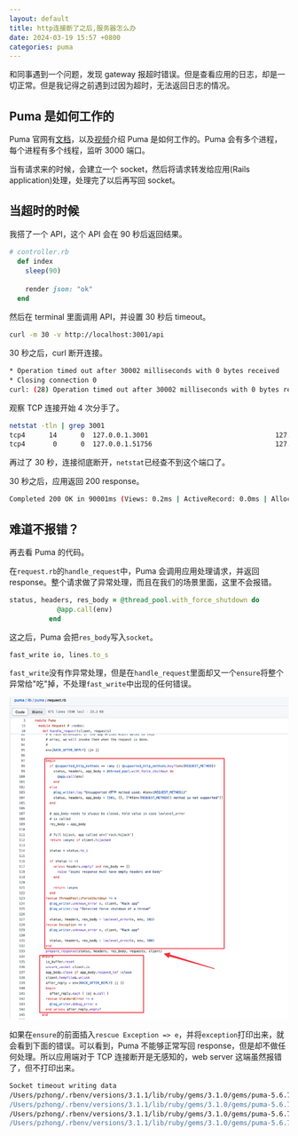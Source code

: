 ```yaml
---
layout: default
title: http连接断了之后,服务器怎么办
date: 2024-03-19 15:57 +0800
categories: puma
---
```


和同事遇到一个问题，发现 gateway 报超时错误。但是查看应用的日志，却是一切正常。但是我记得之前遇到过因为超时，无法返回日志的情况。

## Puma 是如何工作的

Puma 官网有[文档](https://github.com/puma/puma/blob/master/docs/architecture.md)，以及[视频](https://www.youtube.com/watch?v=w4X_oBuPmTM)介绍 Puma 是如何工作的。Puma 会有多个进程，每个进程有多个线程，监听 3000 端口。

当有请求来的时候，会建立一个 socket，然后将请求转发给应用(Rails application)处理，处理完了以后再写回 socket。

## 当超时的时候

我搭了一个 API，这个 API 会在 90 秒后返回结果。

```ruby
# controller.rb
  def index
    sleep(90)

    render json: "ok"
  end
```

然后在 terminal 里面调用 API，并设置 30 秒后 timeout。

```bash
curl -m 30 -v http://localhost:3001/api
```

30 秒之后，curl 断开连接。

```bash
* Operation timed out after 30002 milliseconds with 0 bytes received
* Closing connection 0
curl: (28) Operation timed out after 30002 milliseconds with 0 bytes received
```

观察 TCP 连接开始 4 次分手了。

```bash
netstat -tln | grep 3001
tcp4      14      0  127.0.0.1.3001                                127.0.0.1.51756                               CLOSE_WAIT
tcp4       0      0  127.0.0.1.51756                               127.0.0.1.3001                                FIN_WAIT_2
```

再过了 30 秒，连接彻底断开，`netstat`已经查不到这个端口了。

30 秒之后，应用返回 200 response。

```bash
Completed 200 OK in 90001ms (Views: 0.2ms | ActiveRecord: 0.0ms | Allocations: 597)
```

## 难道不报错？

再去看 Puma 的代码。

在`request.rb`的`handle_request`中，Puma 会调用应用处理请求，并返回 response。整个请求做了异常处理，而且在我们的场景里面，这里不会报错。

```ruby
status, headers, res_body = @thread_pool.with_force_shutdown do
            @app.call(env)
          end
```

这之后，Puma 会把`res_body`写入`socket`。

```ruby
fast_write io, lines.to_s
```

`fast_write`没有作异常处理，但是在`handle_request`里面却又一个`ensure`将整个异常给"吃"掉，不处理`fast_write`中出现的任何错误。

<img src="/images/puma_handle_request.png" width="800px">

如果在`ensure`的前面插入`rescue Exception => e`，并将`exception`打印出来，就会看到下面的错误。可以看到，Puma 不能够正常写回 response，但是却不做任何处理。所以应用端对于 TCP 连接断开是无感知的，web server 这端虽然报错了，但不打印出来。

```bash
Socket timeout writing data
/Users/pzhong/.rbenv/versions/3.1.1/lib/ruby/gems/3.1.0/gems/puma-5.6.7/lib/puma/request.rb:241:in `rescue in fast_write'
/Users/pzhong/.rbenv/versions/3.1.1/lib/ruby/gems/3.1.0/gems/puma-5.6.7/lib/puma/request.rb:232:in `fast_write'
/Users/pzhong/.rbenv/versions/3.1.1/lib/ruby/gems/3.1.0/gems/puma-5.6.7/lib/puma/request.rb:154:in `handle_request'
/Users/pzhong/.rbenv/versions/3.1.1/lib/ruby/gems/3.1.0/gems/puma-5.6.7/lib/puma/server.rb:445:in `process_client'
```
